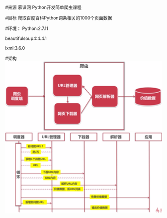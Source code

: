 #来源
慕课网 Python开发简单爬虫课程

#目标
爬取百度百科Python词条相关的1000个页面数据

#环境：
Python:2.7.11

beautifulsoup4:4.4.1

lxml:3.6.0

#架构
 ![image](https://github.com/aaahy/baike-spider/blob/master/images/summary1.png)
 ![image](https://github.com/aaahy/baike-spider/blob/master/images/summary2.png)
